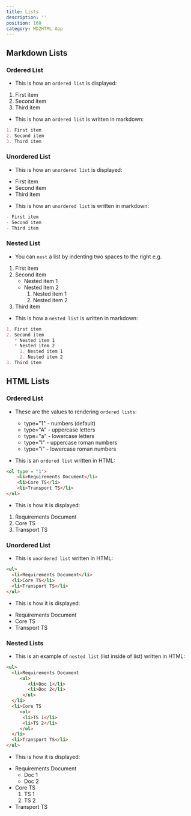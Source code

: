 ```yaml
---
title: Lists
description: ''
position: 160
category: MD2HTML App
---
```


## Markdown Lists
### Ordered List
* This is how an `ordered list` is displayed:
1. First item
2. Second item
3. Third item

* This is how an `ordered list` is written in markdown:
```md
1. First item
2. Second item
3. Third item
```

### Unordered List
* This is how an `unordered list` is displayed:

- First item
- Second item
- Third item

* This is how an `unordered list` is written in markdown:
```md
- First item
- Second item
- Third item
```

### Nested List

* You can `nest` a list by indenting two spaces to the right e.g.

1. First item
2. Second item
   * Nested item 1
   * Nested item 2
     1. Nested item 1
     2. Nested item 2
3. Third item

* This is how a `nested list` is written in markdown:
```md
1. First item
2. Second item
   * Nested item 1
   * Nested item 2
     1. Nested item 1
     2. Nested item 2
3. Third item
```
## HTML Lists

### Ordered List
* These are the values to rendering `ordered lists`: 
  * type="1" - numbers (default)
  * type="A" - uppercase letters
  * type="a" - lowercase letters
  * type="I" - uppercase roman numbers
  * type="i" - lowercase roman numbers

* This is an `ordered list` written in HTML:
```html
<ol type = "1">
    <li>Requirements Document</li>
    <li>Core TS</li>
    <li>Transport TS</li>
</ol>
```
* This is how it is displayed:

<ol type = "1">
  <li>Requirements Document</li>
  <li>Core TS</li>
  <li>Transport TS</li>
</ol>

### Unordered List

* This is `unordered list` written in HTML:
```html
<ul>
  <li>Requirements Document</li>
  <li>Core TS</li>
  <li>Transport TS</li>
</ul>
```
* This is how it is displayed:

<ul>
  <li>Requirements Document</li>
  <li>Core TS</li>
  <li>Transport TS</li>
</ul>

### Nested Lists

* This is an example of `nested list` (list inside of list) written in HTML:

```html
<ul>
  <li>Requirements Document
     <ul>
        <li>Doc 1</li>
        <li>Doc 2</li>
      </ul>
  </li>
  <li>Core TS
     <ol>
      <li>TS 1</li>
      <li>TS 2</li>
     </ol>
  </li>
  <li>Transport TS</li>
</ul>
```
* This is how it is displayed:

<ul>
  <li>Requirements Document
     <ul>
        <li>Doc 1</li>
        <li>Doc 2</li>
      </ul>
  </li>
  <li>Core TS
     <ol>
      <li>TS 1</li>
      <li>TS 2</li>
     </ol>
  </li>
  <li>Transport TS</li>
</ul>
